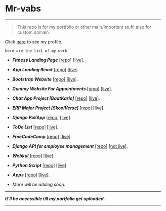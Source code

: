 [//]:: (Start of README with a markdown comment)

# Mr-vabs

----

>
> This repo is for my portfolio or other main/important stuff, also for custom domain.
>

Click [here](https://github.com/Mr-vabs) to see my profile.

`here are the list of my work`

- ***Fitness Landing Page*** [[repo]](https://github.com/Mr-vabs/fitness-website) [[live]](https://vebhv.me/fitness-website/).
- ***App Landing React*** [[repo]](https://github.com/Mr-vabs/app-landing) [[live]](https://vebhv.me/app-landing/).
- ***Bootstrap Website*** [[repo]](https://github.com/Mr-vabs/opsite) [[live]](https://vebhv.me/opsite/).
- ***Dummy Website For Appointments*** [[repo]](https://github.com/Mr-vabs/vbtutes) [[live]](https://vebhv2vbtutes.pythonanywhere.com/).
- ***Chat App Project [BaatKarlo]*** [[repo]](https://github.com/Mr-vabs/baatkarlo) [[live]](https://vebhvv.pythonanywhere.com/).
- ***ERP Major Project [SkoolVerse]*** [[repo]](https://github.com/Mr-vabs/ERP) [[live]](http://grouperp.pythonanywhere.com/).
- ***Django PollApp*** [[repo]](https://github.com/Mr-vabs/pollsite) [[live]](https://vebhv2pollapps.pythonanywhere.com/).
- ***ToDo List*** [[repo]](https://github.com/Mr-vabs/todo-node) [[live]](https://vabsnode.herokuapp.com/).
- ***FreeCodeCamp*** [[repo]](https://github.com/Mr-vabs/FreeCodeCamp) [[live]](https://vebhv.me/FreeCodeCamp/).
- ***Django API for employee management*** [[repo]](https://github.com/Mr-vabs/djAPI) [[not live]]().
- ***Webkul*** [[repo]](https://github.com/Mr-vabs/webkul) [[live]](https://vebhv.me/webkul/).
- ***Python Script*** [[repo]](https://github.com/Mr-vabs/python-script) [[live]](https://vebhv.me/python-script/).
- ***Apps*** [[repo]](https://github.com/Mr-vabs/apps) [[live]](https://vebhv.me/apps/).

- *More will be adding soon.*

---

***It'll be accessible till my portfolio get uploaded.***

---


[//]:: (End of README with a markdown comment)
